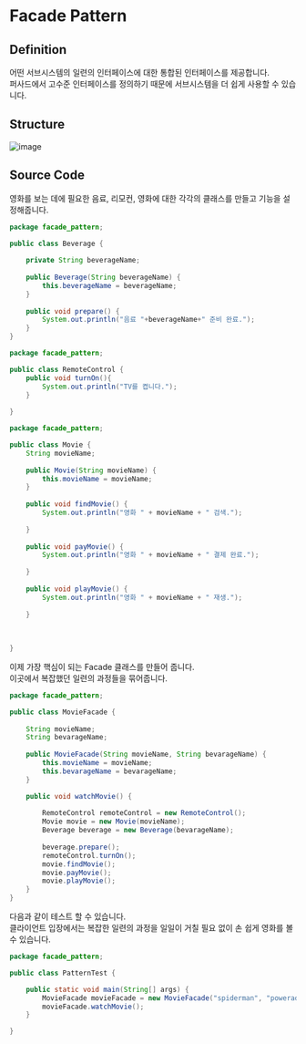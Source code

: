 # Facade Pattern

## Definition
어떤 서브시스템의 일련의 인터페이스에 대한 통합된 인터페이스를 제공합니다.  
퍼사드에서 고수준 인터페이스를 정의하기 때문에 서브시스템을 더 쉽게 사용할 수 있습니다.  

## Structure
![image](https://user-images.githubusercontent.com/78812317/143416601-df3ae814-fe55-4d97-83f1-ca46772ba1e4.png)

## Source Code

영화를 보는 데에 필요한 음료, 리모컨, 영화에 대한 각각의 클래스를 만들고 기능을 설정해줍니다.  
```Java
package facade_pattern;

public class Beverage {
	
	private String beverageName;
	
	public Beverage(String beverageName) {
		this.beverageName = beverageName;
	}
	
	public void prepare() {
		System.out.println("음료 "+beverageName+" 준비 완료.");
	}
}

```

```Java
package facade_pattern;

public class RemoteControl {
	public void turnOn(){
		System.out.println("TV를 켭니다.");
	}
	
}

```


```Java
package facade_pattern;

public class Movie {
	String movieName;
	
	public Movie(String movieName) {
		this.movieName = movieName;
	}
	
	public void findMovie() {
		System.out.println("영화 " + movieName + " 검색.");
		
	}
	
	public void payMovie() {
		System.out.println("영화 " + movieName + " 결제 완료.");
		
	}
	
	public void playMovie() {
		System.out.println("영화 " + movieName + " 재생.");
		
	}
	
	
	
}

```

이제 가장 핵심이 되는 Facade 클래스를 만들어 줍니다.  
이곳에서 복잡했던 일련의 과정들을 묶어줍니다.  

```Java
package facade_pattern;

public class MovieFacade {
	
	String movieName;
	String bevarageName;
	
	public MovieFacade(String movieName, String bevarageName) {
		this.movieName = movieName;
		this.bevarageName = bevarageName;
	}

	public void watchMovie() {
		
		RemoteControl remoteControl = new RemoteControl();
		Movie movie = new Movie(movieName);
		Beverage beverage = new Beverage(bevarageName);
		
		beverage.prepare();
		remoteControl.turnOn();
		movie.findMovie();
		movie.payMovie();
		movie.playMovie();
	}
}

```

다음과 같이 테스트 할 수 있습니다.   
클라이언트 입장에서는 복잡한 일련의 과정을 일일이 거칠 필요 없이 손 쉽게 영화를 볼 수 있습니다.   
```Java
package facade_pattern;

public class PatternTest {

	public static void main(String[] args) {
		MovieFacade movieFacade = new MovieFacade("spiderman", "powerade");
		movieFacade.watchMovie();
	}

}

```

